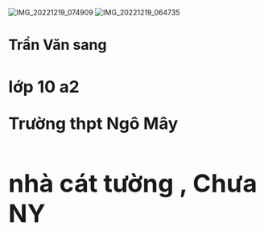 ![IMG_20221219_074909](https://user-images.githubusercontent.com/115351102/208328667-188f4c50-7a2b-4e40-bcbe-237c6698c246.jpg)
![IMG_20221219_064735](https://user-images.githubusercontent.com/115351102/208325912-5bf82570-ea69-483f-886c-bfed79035d78.jpg)


<div>
  <h1> Trần Văn sang 
    <div>
      <h3> lớp 10 a2

<div>
  <p> Trường thpt Ngô Mây 
 <div>
   <h2>nhà cát tường , Chưa  NY
        

